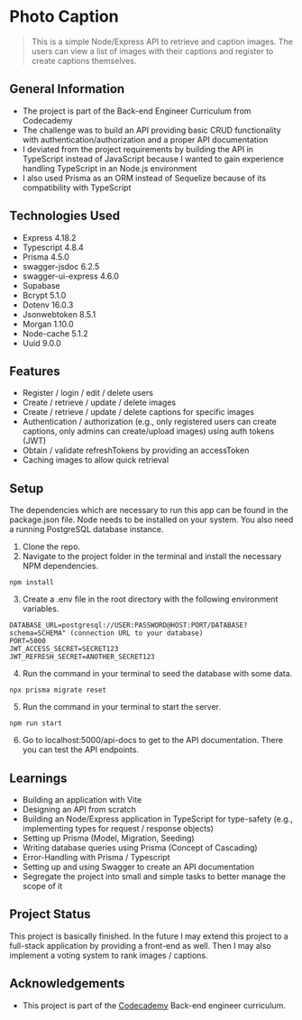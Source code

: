 # Photo Caption
> This is a simple Node/Express API to retrieve and caption images. The users can view a list of images with their captions and register to create captions themselves.



## General Information
- The project is part of the Back-end Engineer Curriculum from Codecademy
- The challenge was to build an API providing basic CRUD functionality with authentication/authorization and a proper API documentation
- I deviated from the project requirements by building the API in TypeScript instead of JavaScript because I wanted to gain experience handling TypeScript in an Node.js environment
- I also used Prisma as an ORM instead of Sequelize because of its compatibility with TypeScript



## Technologies Used
- Express 4.18.2
- Typescript 4.8.4
- Prisma 4.5.0
- swagger-jsdoc 6.2.5
- swagger-ui-express 4.6.0
- Supabase
- Bcrypt 5.1.0
- Dotenv 16.0.3
- Jsonwebtoken 8.5.1
- Morgan 1.10.0
- Node-cache 5.1.2
- Uuid 9.0.0



## Features
- Register / login / edit / delete users
- Create / retrieve / update / delete images
- Create / retrieve / update / delete captions for specific images
- Authentication / authorization (e.g., only registered users can create captions, only admins can create/upload images) using auth tokens (JWT)
- Obtain / validate refreshTokens by providing an accessToken
- Caching images to allow quick retrieval



## Setup
The dependencies which are necessary to run this app can be found in the package.json file. Node needs to be installed on your system. You also need a running PostgreSQL database instance.

1. Clone the repo.
2. Navigate to the project folder in the terminal and install the necessary NPM dependencies.
```
npm install
```
3. Create a .env file in the root directory with the following environment variables.
```
DATABASE_URL=postgresql://USER:PASSWORD@HOST:PORT/DATABASE?schema=SCHEMA" (connection URL to your database)
PORT=5000
JWT_ACCESS_SECRET=SECRET123
JWT_REFRESH_SECRET=ANOTHER_SECRET123
```
4. Run the command in your terminal to seed the database with some data.
```
npx prisma migrate reset
```
5. Run the command in your terminal to start the server.
```
npm run start
```
6. Go to localhost:5000/api-docs to get to the API documentation. There you can test the API endpoints.



## Learnings
- Building an application with Vite
- Designing an API from scratch
- Building an Node/Express application in TypeScript for type-safety (e.g., implementing types for request / response objects)
- Setting up Prisma (Model, Migration, Seeding)
- Writing database queries using Prisma (Concept of Cascading)
- Error-Handling with Prisma / Typescript
- Setting up and using Swagger to create an API documentation
- Segregate the project into small and simple tasks to better manage the scope of it



## Project Status
This project is basically finished. In the future I may extend this project to a full-stack application by providing a front-end as well. Then I may also implement a voting system to rank images / captions.



## Acknowledgements
- This project is part of the [Codecademy](https://www.codecademy.com) Back-end engineer curriculum.



